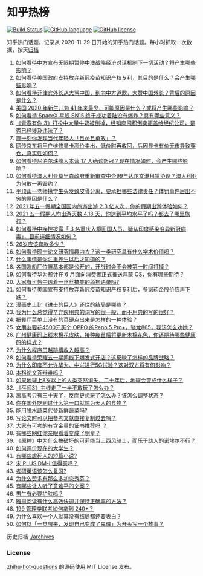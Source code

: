 # 知乎热榜
[![Build Status](https://github.com/ToWeLong/zhihu-hot-questions/workflows/CI/badge.svg)](https://github.com/ToWeLong/zhihu-hot-questions/actions)
[![GitHub language](https://img.shields.io/badge/language-golang-orange.svg)](https://golang.org/)
[![GitHub license](https://img.shields.io/github/license/ToWeLong/zhihu-hot-questions)](https://github.com/ToWeLong/zhihu-hot-questions/blob/main/LICENSE)

知乎热门话题，记录从 2020-11-29 日开始的知乎热门话题。每小时抓取一次数据，按天[归档](./archives)

<!-- BEGIN -->

1. [如何看待中方宣布无限期暂停中澳战略经济对话机制下一切活动？将产生哪些影响？](https://www.zhihu.com/question/458017814)
1. [如何看待美国政府支持放弃新冠疫苗知识产权专利，其目的是什么？会产生哪些影响？](https://www.zhihu.com/question/458001065)
1. [如何看待菲律宾外长从大骂中国，到向中方道歉，大赞中国外长？背后的原因是什么？](https://www.zhihu.com/question/457922516)
1. [美国 2020 年新生儿为 41 年来最少，可能原因是什么？或将产生哪些影响？](https://www.zhihu.com/question/458004498)
1. [如何看待 SpaceX 星舰 SN15 终于成功着陆没有爆炸？具有哪些意义？](https://www.zhihu.com/question/457998938)
1. [《青春有你 3》打投中大量牛奶被倒掉，经销商囤积倒卖瓶盖给经纪公司，是否已经涉及违法了？](https://www.zhihu.com/question/457626102)
1. [哪一刻你发现当代年轻人「且怂且勇敢」？](https://www.zhihu.com/question/457133393)
1. [网传京东将用户维修显卡高价卖出，低价时再收回，后因显卡有价无市导致穿仓，真实性如何？](https://www.zhihu.com/question/457990599)
1. [如何看待尼泊尔珠峰大本营 17 人确诊新冠？现在情况如何，会产生哪些影响？](https://www.zhihu.com/question/458025451)
1. [如何看待澳大利亚莫里森政府重新审查中企99年达尔文港租赁协议？澳大利亚为何敢一再毁约？](https://www.zhihu.com/question/457757110)
1. [平顶山一老师揪学生头发致皮骨分离，要承担哪些法律责任？体罚事件层出不穷的原因是什么？](https://www.zhihu.com/question/458043387)
1. [2021 年五一假期全国国内旅游出游 2.3 亿人次，你的假期出游体验如何？](https://www.zhihu.com/question/458006473)
1. [2021 五一假期人均出游天数 4.18 天，你达到平均水平了吗？都去了哪里旅行？](https://www.zhihu.com/question/458009515)
1. [如何看待中疾控披露「 3 名重庆入境回国人员，疑从印度感染变异新冠病毒」，目前详细情况如何？](https://www.zhihu.com/question/457919581)
1. [26岁应该存款多少？](https://www.zhihu.com/question/374909843)
1. [如何看待硕士论文研究情趣内衣？这一类研究具有什么学术价值吗？](https://www.zhihu.com/question/457147408)
1. [什么事情是你注重养生以后才知道的？](https://www.zhihu.com/question/451372641)
1. [各国造船厂位置基本都是公开的，开战时会不会被第一时间打掉？](https://www.zhihu.com/question/457603191)
1. [如何看待华为预计在 6 月面向消费者正式推送鸿蒙 OS，你有哪些期待？](https://www.zhihu.com/question/457820791)
1. [大家有可怜中透着一丝丝搞笑的舔狗语录吗?](https://www.zhihu.com/question/410762692)
1. [如何看待美国宣布支持放弃新冠疫苗知识产权专利后，多家药企股价应声下跌？](https://www.zhihu.com/question/458001617)
1. [漫画史上比《进击的巨人》还烂的结局是哪些？](https://www.zhihu.com/question/457941791)
1. [我为什么总觉得辛弃疾用典的词写的很一般，而不用典的写的很好？](https://www.zhihu.com/question/51075975)
1. [把餐厅菜单上没有的菜硬点出来是怎样的一种体验？](https://www.zhihu.com/question/277670488)
1. [女朋友要花4500元买个 OPPO 的Reno 5 Pro+，骁龙865，我该怎么劝她？](https://www.zhihu.com/question/455818485)
1. [广州健康码上线木棉花皮肤，接种疫苗后将更新木棉花色，你还期待哪些健康码的样式？](https://www.zhihu.com/question/458038270)
1. [为什么程序员越跳槽收入越高？](https://www.zhihu.com/question/455248912)
1. [如何看待荣耀五一期间线下爆发式开店？这反映了怎样的品牌战略？](https://www.zhihu.com/question/457915316)
1. [为什么印度不允许华为、中兴进行5G试验？这对双方将有何影响？](https://www.zhihu.com/question/458023253)
1. [本科论文答辩难吗？](https://www.zhihu.com/question/392229198)
1. [如果地球上8岁以上的人类突然消失，二十年后，地球会变成什么样子？](https://www.zhihu.com/question/456356060)
1. [《巫师3》主线走了一半不敢玩了怎么办？](https://www.zhihu.com/question/429592567)
1. [离高考只有三十天了，反而更想玩了怎么办？该怎么调整状态？](https://www.zhihu.com/question/457393140)
1. [你在国外吃到过什么第一口就惊为天人的食物？](https://www.zhihu.com/question/321664580)
1. [能用脱水蔬菜代替新鲜蔬菜吗?](https://www.zhihu.com/question/423534763)
1. [写论文时可以把参考文献直接复制过去吗？](https://www.zhihu.com/question/303759376)
1. [大家有可考的有含金量的证书推荐吗 ？](https://www.zhihu.com/question/428848820)
1. [有哪些网红你亲眼看着变成了明星？](https://www.zhihu.com/question/335746671)
1. [《原神》中为什么搞破坏的可莉能当上西风骑士，而乐于助人的诺埃尔不行？](https://www.zhihu.com/question/451288588)
1. [如何评价现在的大学生？](https://www.zhihu.com/question/26452022)
1. [有哪些虐死人的短篇小说?](https://www.zhihu.com/question/392610636)
1. [宋 PLUS DM-i 值得买吗？](https://www.zhihu.com/question/447601878)
1. [考研英语该怎么复习?](https://www.zhihu.com/question/21322184)
1. [为什么赞多有那么多初恋秀芬？](https://www.zhihu.com/question/457830128)
1. [有哪些让人听了意难平的文案？](https://www.zhihu.com/question/441159566)
1. [男生有必要护肤吗？](https://www.zhihu.com/question/318078779)
1. [雅思阅读有什么高效快速并保持正确率的方法？](https://www.zhihu.com/question/36162735)
1. [199 管理类联考如何拿到 240+？](https://www.zhihu.com/question/61541247)
1. [为什么喜欢一个人就算没有结局都还要表白？](https://www.zhihu.com/question/457099153)
1. [如何以「一觉醒来，发现自己变成了鬼魂」为开头写一个故事？](https://www.zhihu.com/question/455148850)

<!-- END -->

历史归档 [./archives](./archives)


### License
[zhihu-hot-questions](https://github.com/towelong/zhihu-hot-questions) 的源码使用 MIT License 发布。